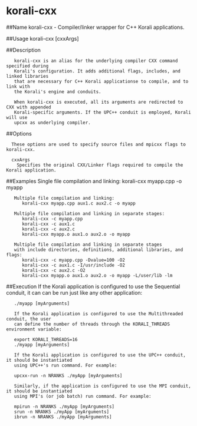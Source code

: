 # korali-cxx

##Name
       korali-cxx - Compiler/linker wrapper for C++ Korali applications. 
	   
##Usage
       korali-cxx [cxxArgs]

				   
##Description

       korali-cxx is an alias for the underlying compiler CXX command specified during
       Korali's configuration. It adds additional flags, includes, and linked libraries
       that are necessary for C++ Korali applicationse to compile, and to link with
       the Korali's engine and conduits. 
       
       When korali-cxx is executed, all its arguments are redirected to CXX with appended
	   Korali-specific arguments. If the UPC++ conduit is employed, Korali will use
	   upcxx as underlying compiler.

##Options

      These options are used to specify source files and mpicxx flags to korali-cxx.

      cxxArgs
        Specifies the original CXX/Linker flags required to compile the Korali application.
	
##Examples
       Single file compilation and linking:
          korali-cxx myapp.cpp -o myapp

       Multiple file compilation and linking:
          korali-cxx myapp.cpp aux1.c aux2.c -o myapp

       Multiple file compilation and linking in separate stages:
          korali-cxx -c myapp.cpp
          korali-cxx -c aux1.c
          korali-cxx -c aux2.c
          korali-cxx myapp.o aux1.o aux2.o -o myapp

       Multiple file compilation and linking in separate stages
       with include directories, definitions, additional libraries, and flags:
          korali-cxx -c myapp.cpp -Dvalue=100 -O2
          korali-cxx -c aux1.c -I/usr/include -O2
          korali-cxx -c aux2.c -O2
          korali-cxx myapp.o aux1.o aux2.o -o myapp -L/user/lib -lm
		  
##Execution
       If the Korali application is configured to use the Sequential conduit, it can
	   can be run just like any other application:
	   
       ./myapp [myArguments]
	   
	   If the Korali application is configured to use the Multithreaded conduit, the user
	   can define the number of threads through the KORALI_THREADS environment variable:
	   
       export KORALI_THREADS=16
	   ./myapp [myArguments]
	   
	   If the Korali application is configured to use the UPC++ conduit, it should be instantiated
	   using UPC++'s run command. For example:
	   
	   upcxx-run -n NRANKS ./myApp [myArguments]
	   
	   Similarly, if the application is configured to use the MPI conduit, it should be instantiated
	   using MPI's (or job batch) run command. For example:
	   
	   mpirun -n NRANKS ./myApp [myArguments]
	   srun -n NRANKS ./myApp [myArguments]
	   ibrun -n NRANKS ./myApp [myArguments]
	   
	   

